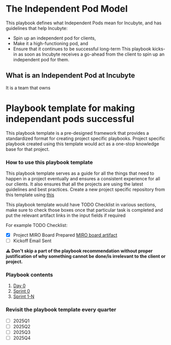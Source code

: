 # The Independent Pod Model
This playbook defines what Independent Pods mean for Incubyte, and has guidelines that help Incubyte:
- Spin up an independent pod for clients,
- Make it a high-functioning pod, and
- Ensure that it continues to be successful long-term
This playbook kicks-in as soon as Incubyte receives a go-ahead from the client to spin up an independent pod for them.

## What is an Independent Pod at Incubyte
It is a team that owns 



# Playbook template for making independant pods successful 
This playbook template is a pre-designed framework that provides a standardized format for creating project specific playbooks. Project specific playbook created using this template would act as a one-stop knowledge base for that project. 

### How to use this playbook template

This playbook template serves as a guide for all the things that need to happen in a project eventually and ensures a consistent experience for all our clients. It also ensures that all the projects are using the latest guidelines and best practices. Create a new project specific repository from this template using [this](https://docs.github.com/en/repositories/creating-and-managing-repositories/creating-a-repository-from-a-template)

This playbook template would have TODO Checklist in various sections, make sure to check those boxes once that particular task is completed and put the relevant artifact links in the input fields if required

For example
TODO Checklist:
- [x] Project MIRO Board Prepared [MIRO board artifact](https://miro.com/app/board/uXjVLy8lmks=/)
- [ ] Kickoff Email Sent

**⚠️ Don't skip a part of the playbook recommendation without proper justification of why something cannot be done/is irrelevant to the client or project.**

### Playbook contents

1. [Day 0](./day-0/README.md)
2. [Sprint 0](./sprint-0/README.md)
3. [Sprint 1-N](./sprint-1-n/README.md)


### Revisit the playbook template every quarter
- [ ] 2025Q1
- [ ] 2025Q2
- [ ] 2025Q3
- [ ] 2025Q4
